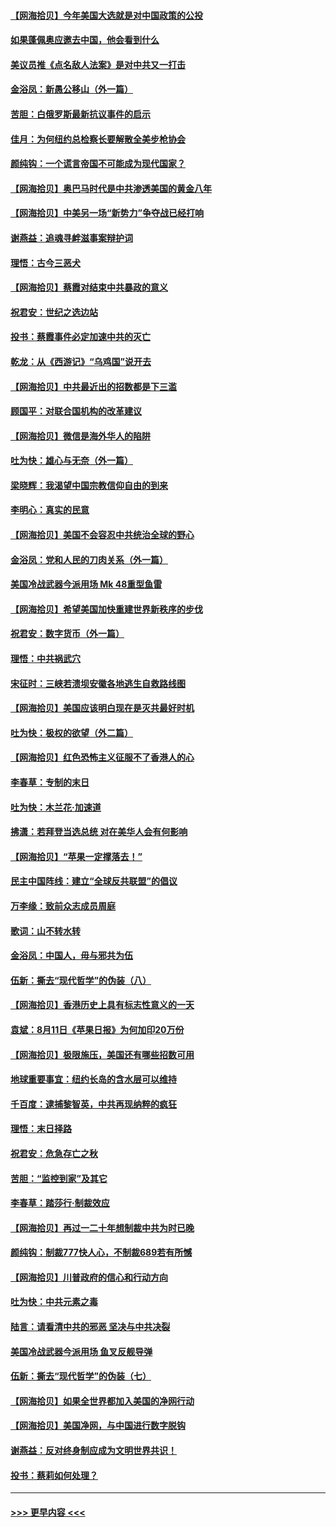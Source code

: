 #### [【网海拾贝】今年美国大选就是对中国政策的公投](../pages/nsc993/n12350973.md?t=08231703) 
#### [如果蓬佩奥应邀去中国，他会看到什么](../pages/nsc993/n12350945.md?t=08231703) 
#### [美议员推《点名敌人法案》是对中共又一打击](../pages/nsc993/n12350765.md?t=08231703) 
#### [金浴凤：新愚公移山（外一篇）](../pages/nsc993/n12350253.md?t=08231703) 
#### [苦胆：白俄罗斯最新抗议事件的启示](../pages/nsc993/n12349989.md?t=08231703) 
#### [佳月：为何纽约总检察长要解散全美步枪协会](../pages/nsc993/n12349939.md?t=08231703) 
#### [颜纯钩：一个谎言帝国不可能成为现代国家？](../pages/nsc993/n12349898.md?t=08231703) 
#### [【网海拾贝】奥巴马时代是中共渗透美国的黄金八年](../pages/nsc993/n12349284.md?t=08231703) 
#### [【网海拾贝】中美另一场“新势力”争夺战已经打响](../pages/nsc993/n12346998.md?t=08231703) 
#### [谢燕益：追魂寻衅滋事案辩护词](../pages/nsc993/n12346892.md?t=08231703) 
#### [理悟：古今三恶犬](../pages/nsc993/n12345190.md?t=08231703) 
#### [【网海拾贝】蔡霞对结束中共暴政的意义](../pages/nsc993/n12344263.md?t=08231703) 
#### [祝君安：世纪之选边站](../pages/nsc993/n12342382.md?t=08231703) 
#### [投书：蔡霞事件必定加速中共的灭亡](../pages/nsc993/n12341881.md?t=08231703) 
#### [乾龙：从《西游记》“乌鸡国”说开去](../pages/nsc993/n12341690.md?t=08231703) 
#### [【网海拾贝】中共最近出的招数都是下三滥](../pages/nsc993/n12341593.md?t=08231703) 
#### [顾国平：对联合国机构的改革建议](../pages/nsc993/n12339928.md?t=08231703) 
#### [【网海拾贝】微信是海外华人的陷阱](../pages/nsc993/n12338868.md?t=08231703) 
#### [吐为快：雄心与无奈（外一篇）](../pages/nsc993/n12338132.md?t=08231703) 
#### [梁晓辉：我渴望中国宗教信仰自由的到来](../pages/nsc993/n12336657.md?t=08231703) 
#### [李明心：真实的民意](../pages/nsc993/n12336089.md?t=08231703) 
#### [【网海拾贝】美国不会容忍中共统治全球的野心](../pages/nsc993/n12336063.md?t=08231703) 
#### [金浴凤：党和人民的刀肉关系（外一篇）](../pages/nsc993/n12335834.md?t=08231703) 
#### [美国冷战武器今派用场 Mk 48重型鱼雷](../pages/nsc993/n12335354.md?t=08231703) 
#### [【网海拾贝】希望美国加快重建世界新秩序的步伐](../pages/nsc993/n12334224.md?t=08231703) 
#### [祝君安：数字货币（外一篇）](../pages/nsc993/n12334186.md?t=08231703) 
#### [理悟：中共祸武穴](../pages/nsc993/n12333962.md?t=08231703) 
#### [宋征时：三峡若溃坝安徽各地逃生自救路线图](../pages/nsc993/n12332450.md?t=08231703) 
#### [【网海拾贝】美国应该明白现在是灭共最好时机](../pages/nsc993/n12332313.md?t=08231703) 
#### [吐为快：极权的欲望（外二篇）](../pages/nsc993/n12332089.md?t=08231703) 
#### [【网海拾贝】红色恐怖主义征服不了香港人的心](../pages/nsc993/n12329296.md?t=08231703) 
#### [李春草：专制的末日](../pages/nsc993/n12329079.md?t=08231703) 
#### [吐为快：木兰花‧加速道](../pages/nsc993/n12327366.md?t=08231703) 
#### [拂潇：若拜登当选总统 对在美华人会有何影响](../pages/nsc993/n12295996.md?t=08231703) 
#### [【网海拾贝】“苹果一定撑落去！”](../pages/nsc993/n12326784.md?t=08231703) 
#### [民主中国阵线：建立“全球反共联盟”的倡议](../pages/nsc993/n12324177.md?t=08231703) 
#### [万李缘：致前众志成员周庭](../pages/nsc993/n12324635.md?t=08231703) 
#### [歌词：山不转水转](../pages/nsc993/n12324599.md?t=08231703) 
#### [金浴凤：中国人，毋与邪共为伍](../pages/nsc993/n12324257.md?t=08231703) 
#### [伍新：撕去“现代哲学”的伪装（八）](../pages/nsc993/n12324188.md?t=08231703) 
#### [【网海拾贝】香港历史上具有标志性意义的一天](../pages/nsc993/n12324021.md?t=08231703) 
#### [袁斌：8月11日《苹果日报》为何加印20万份](../pages/nsc993/n12323955.md?t=08231703) 
#### [【网海拾贝】极限施压，美国还有哪些招数可用](../pages/nsc993/n12322512.md?t=08231703) 
#### [地球重要事宜：纽约长岛的含水层可以维持](../pages/nsc993/n12321844.md?t=08231703) 
#### [千百度：逮捕黎智英，中共再现纳粹的疯狂](../pages/nsc993/n12321777.md?t=08231703) 
#### [理悟：末日择路](../pages/nsc993/n12320812.md?t=08231703) 
#### [祝君安：危急存亡之秋](../pages/nsc993/n12320795.md?t=08231703) 
#### [苦胆：“监控到家”及其它](../pages/nsc993/n12320751.md?t=08231703) 
#### [李春草：踏莎行·制裁效应](../pages/nsc993/n12318290.md?t=08231703) 
#### [【网海拾贝】再过一二十年想制裁中共为时已晚](../pages/nsc993/n12318195.md?t=08231703) 
#### [颜纯钩：制裁777快人心，不制裁689若有所憾](../pages/nsc993/n12316912.md?t=08231703) 
#### [【网海拾贝】川普政府的信心和行动方向](../pages/nsc993/n12316673.md?t=08231703) 
#### [吐为快：中共元素之毒](../pages/nsc993/n12316547.md?t=08231703) 
#### [陆言：请看清中共的邪恶 坚决与中共决裂](../pages/nsc993/n12315784.md?t=08231703) 
#### [美国冷战武器今派用场 鱼叉反舰导弹](../pages/nsc993/n12316258.md?t=08231703) 
#### [伍新：撕去“现代哲学”的伪装（七）](../pages/nsc993/n12315846.md?t=08231703) 
#### [【网海拾贝】如果全世界都加入美国的净网行动](../pages/nsc993/n12315588.md?t=08231703) 
#### [【网海拾贝】美国净网，与中国进行数字脱钩](../pages/nsc993/n12312813.md?t=08231703) 
#### [谢燕益：反对终身制应成为文明世界共识！](../pages/nsc993/n12310465.md?t=08231703) 
#### [投书：蔡莉如何处理？](../pages/nsc993/n12310224.md?t=08231703) 

----
#### [ >>> 更早内容 <<< ](../indexes/nsc993-earlier.md)
